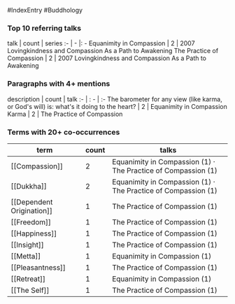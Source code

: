 #IndexEntry #Buddhology

### Top 10 referring talks
talk | count | series
:- | - |: -
<a data-href="Equanimity in Compassion" class="internal-link">Equanimity in Compassion</a> | 2 | <a data-href="2007 Lovingkindness and Compassion As a Path to Awakening" class="internal-link">2007 Lovingkindness and Compassion As a Path to Awakening</a>
<a data-href="The Practice of Compassion" class="internal-link">The Practice of Compassion</a> | 2 | <a data-href="2007 Lovingkindness and Compassion As a Path to Awakening" class="internal-link">2007 Lovingkindness and Compassion As a Path to Awakening</a>

### Paragraphs with 4+ mentions
description | count | talk
:- | : - | :-
<a aria-label-position="top" aria-label="Equanimity in Compassion > The barometer for any view like karma or Gods will is whats it doing to the heart" data-href="Equanimity in Compassion#The barometer for any view like karma or God's will is what's it doing to the heart" class="internal-link">The barometer for any view (like karma, or God&#x27;s will) is: what&#x27;s it doing to the heart?</a> | 2 | <a data-href="Equanimity in Compassion" class="internal-link">Equanimity in Compassion</a>
<a aria-label-position="top" aria-label="The Practice of Compassion > Karma" data-href="The Practice of Compassion#Karma" class="internal-link">Karma</a> | 2 | <a data-href="The Practice of Compassion" class="internal-link">The Practice of Compassion</a>

### Terms with 20+ co-occurrences
term | count | talks
-|-|-
[[Compassion]] | 2 | <span class="counts"><a data-href="Equanimity in Compassion" class="internal-link">Equanimity in Compassion</a> (1) · <a data-href="The Practice of Compassion" class="internal-link">The Practice of Compassion</a> (1)</span> 
[[Dukkha]] | 2 | <span class="counts"><a data-href="Equanimity in Compassion" class="internal-link">Equanimity in Compassion</a> (1) · <a data-href="The Practice of Compassion" class="internal-link">The Practice of Compassion</a> (1)</span> 
[[Dependent Origination]] | 1 | <span class="counts"><a data-href="The Practice of Compassion" class="internal-link">The Practice of Compassion</a> (1)</span> 
[[Freedom]] | 1 | <span class="counts"><a data-href="The Practice of Compassion" class="internal-link">The Practice of Compassion</a> (1)</span> 
[[Happiness]] | 1 | <span class="counts"><a data-href="The Practice of Compassion" class="internal-link">The Practice of Compassion</a> (1)</span> 
[[Insight]] | 1 | <span class="counts"><a data-href="The Practice of Compassion" class="internal-link">The Practice of Compassion</a> (1)</span> 
[[Metta]] | 1 | <span class="counts"><a data-href="Equanimity in Compassion" class="internal-link">Equanimity in Compassion</a> (1)</span> 
[[Pleasantness]] | 1 | <span class="counts"><a data-href="The Practice of Compassion" class="internal-link">The Practice of Compassion</a> (1)</span> 
[[Retreat]] | 1 | <span class="counts"><a data-href="Equanimity in Compassion" class="internal-link">Equanimity in Compassion</a> (1)</span> 
[[The Self]] | 1 | <span class="counts"><a data-href="The Practice of Compassion" class="internal-link">The Practice of Compassion</a> (1)</span> 

